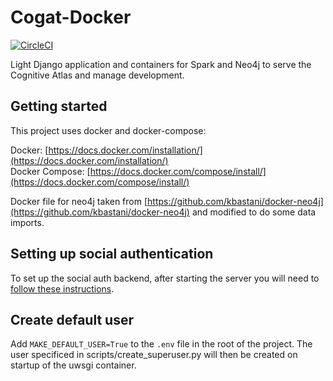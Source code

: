 # Cogat-Docker
[![CircleCI](https://circleci.com/gh/poldracklab/cogat/tree/master.svg?style=svg)](https://circleci.com/gh/poldracklab/cogat/tree/master)

Light Django application and containers for Spark and Neo4j to serve the Cognitive Atlas and manage development.


## Getting started

This project uses docker and docker-compose:


Docker:  [https://docs.docker.com/installation/](https://docs.docker.com/installation/)<br />
Docker Compose: [https://docs.docker.com/compose/install/](https://docs.docker.com/compose/install/)

Docker file for neo4j taken from [https://github.com/kbastani/docker-neo4j](https://github.com/kbastani/docker-neo4j) and modified to do some data imports.

## Setting up social authentication

To set up the social auth backend, after starting the server you will need to [follow these instructions](https://django-allauth.readthedocs.io/en/latest/installation.html#post-installation).

## Create default user

Add `MAKE_DEFAULT_USER=True` to the `.env` file in the root of the project. The user specificed in scripts/create_superuser.py will then be created on startup of the uwsgi container.

